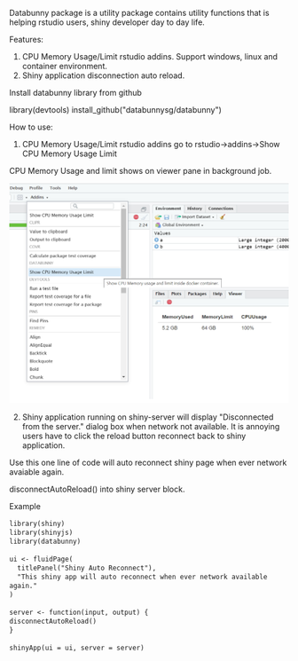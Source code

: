 Databunny package is a utility package contains utility functions that is helping rstudio users, shiny developer day to day life.

Features:
1. CPU Memory Usage/Limit rstudio addins. Support windows, linux and container environment.
2. Shiny application disconnection auto reload.

Install databunny library from github

library(devtools)
install_github("databunnysg/databunny")

How to use:

1. CPU Memory Usage/Limit rstudio addins
go to rstudio->addins->Show CPU Memory Usage Limit

CPU Memory Usage and limit shows on viewer pane in background job.

![Image description](https://github.com/databunnysg/databunny/raw/master/man/cpumemoryusage.png)

2. Shiny application running on shiny-server will display "Disconnected from the server." dialog box when network not available. It is annoying users have to click the reload button reconnect back to shiny application.

Use this one line of code will auto reconnect shiny page when ever network avaiable again.

disconnectAutoReload() into shiny server block.

Example
```
library(shiny)
library(shinyjs)
library(databunny)

ui <- fluidPage(
  titlePanel("Shiny Auto Reconnect"),
  "This shiny app will auto reconnect when ever network available again."
)

server <- function(input, output) {
disconnectAutoReload()
}

shinyApp(ui = ui, server = server)
```
